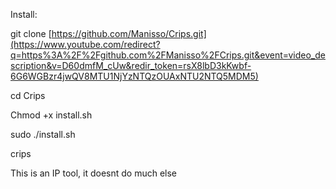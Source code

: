 Install:

git clone
[https://github.com/Manisso/Crips.git](https://www.youtube.com/redirect?q=https%3A%2F%2Fgithub.com%2FManisso%2FCrips.git&event=video_description&v=D60dmfM_cUw&redir_token=rsX8lbD3kKwbf-6G6WGBzr4jwQV8MTU1NjYzNTQzOUAxNTU2NTQ5MDM5)

cd Crips

Chmod +x install.sh

sudo ./install.sh

crips

This is an IP tool, it doesnt do much else
